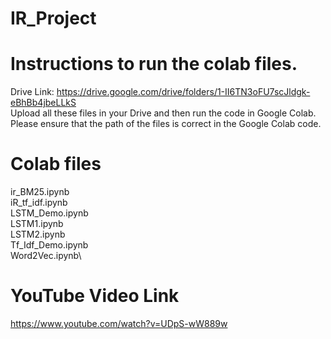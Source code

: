 # IR_Project
# Instructions to run the colab files.
Drive Link: https://drive.google.com/drive/folders/1-II6TN3oFU7scJldgk-eBhBb4jbeLLkS \
Upload all these files in your Drive and then run the code in Google Colab.\
Please ensure that the path of the files is correct in the Google Colab code.
# Colab files
ir_BM25.ipynb\
iR_tf_idf.ipynb\
LSTM_Demo.ipynb\
LSTM1.ipynb\
LSTM2.ipynb\
Tf_Idf_Demo.ipynb\
Word2Vec.ipynb\
# YouTube Video Link
https://www.youtube.com/watch?v=UDpS-wW889w
